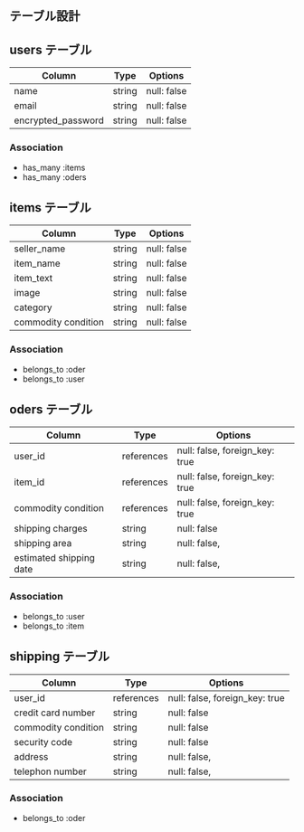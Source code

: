 ## テーブル設計

## users テーブル

| Column             | Type   | Options     |
| ------------------ | ------ | ----------- |
| name               | string | null: false |
| email              | string | null: false |
| encrypted_password | string | null: false |

### Association

- has_many :items
- has_many :oders

## items テーブル

| Column                     | Type       | Options     |
| -------------------------  | ---------- | ----------- |
| seller_name                | string     | null: false |
| item_name                  | string     | null: false |
| item_text                  | string     | null: false |
| image                      | string     | null: false |
| category                   | string     | null: false |
| commodity condition        | string     | null: false |

### Association

- belongs_to :oder
- belongs_to :user


## oders テーブル

| Column                   | Type       | Options                         |
| ------------------------ | ---------- | ------------------------------- |
| user_id                  | references | null: false, foreign_key: true  |
| item_id                  | references | null: false, foreign_key: true  |
| commodity condition      | references | null: false, foreign_key: true  |
| shipping charges         | string     | null: false                     |
| shipping area            | string     | null: false,                    |
| estimated shipping date  | string     | null: false,                    |
 
### Association

- belongs_to :user
- belongs_to :item


## shipping テーブル

| Column                   | Type       | Options                         |
| ------------------------ | ---------- | ------------------------------- |
| user_id                  | references | null: false, foreign_key: true  |
| credit card number       | string     | null: false                     |
| commodity condition      | string     | null: false                     |
| security code            | string     | null: false                     |
| address                  | string     | null: false,                    |
| telephon number          | string     | null: false,                    |
 
### Association

- belongs_to :oder